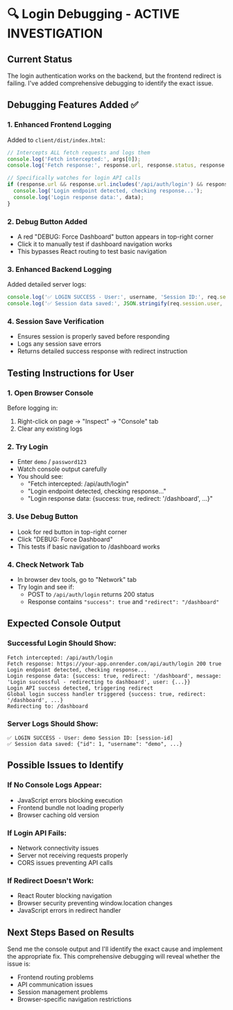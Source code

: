 # 🔍 Login Debugging - ACTIVE INVESTIGATION

## Current Status
The login authentication works on the backend, but the frontend redirect is failing. I've added comprehensive debugging to identify the exact issue.

## Debugging Features Added ✅

### 1. Enhanced Frontend Logging
Added to `client/dist/index.html`:
```javascript
// Intercepts ALL fetch requests and logs them
console.log('Fetch intercepted:', args[0]);
console.log('Fetch response:', response.url, response.status, response.ok);

// Specifically watches for login API calls
if (response.url && response.url.includes('/api/auth/login') && response.ok) {
  console.log('Login endpoint detected, checking response...');
  console.log('Login response data:', data);
}
```

### 2. Debug Button Added
- A red "DEBUG: Force Dashboard" button appears in top-right corner
- Click it to manually test if dashboard navigation works
- This bypasses React routing to test basic navigation

### 3. Enhanced Backend Logging
Added detailed server logs:
```javascript
console.log('✅ LOGIN SUCCESS - User:', username, 'Session ID:', req.session.id);
console.log('✅ Session data saved:', JSON.stringify(req.session.user, null, 2));
```

### 4. Session Save Verification
- Ensures session is properly saved before responding
- Logs any session save errors
- Returns detailed success response with redirect instruction

## Testing Instructions for User

### 1. Open Browser Console
Before logging in:
1. Right-click on page → "Inspect" → "Console" tab
2. Clear any existing logs

### 2. Try Login
- Enter `demo` / `password123`
- Watch console output carefully
- You should see:
  - "Fetch intercepted: /api/auth/login"
  - "Login endpoint detected, checking response..."
  - "Login response data: {success: true, redirect: '/dashboard', ...}"

### 3. Use Debug Button
- Look for red button in top-right corner
- Click "DEBUG: Force Dashboard"
- This tests if basic navigation to /dashboard works

### 4. Check Network Tab
- In browser dev tools, go to "Network" tab
- Try login and see if:
  - POST to `/api/auth/login` returns 200 status
  - Response contains `"success": true` and `"redirect": "/dashboard"`

## Expected Console Output

### Successful Login Should Show:
```
Fetch intercepted: /api/auth/login
Fetch response: https://your-app.onrender.com/api/auth/login 200 true
Login endpoint detected, checking response...
Login response data: {success: true, redirect: '/dashboard', message: 'Login successful - redirecting to dashboard', user: {...}}
Login API success detected, triggering redirect
Global login success handler triggered {success: true, redirect: '/dashboard', ...}
Redirecting to: /dashboard
```

### Server Logs Should Show:
```
✅ LOGIN SUCCESS - User: demo Session ID: [session-id]
✅ Session data saved: {"id": 1, "username": "demo", ...}
```

## Possible Issues to Identify

### If No Console Logs Appear:
- JavaScript errors blocking execution
- Frontend bundle not loading properly
- Browser caching old version

### If Login API Fails:
- Network connectivity issues
- Server not receiving requests properly
- CORS issues preventing API calls

### If Redirect Doesn't Work:
- React Router blocking navigation
- Browser security preventing window.location changes
- JavaScript errors in redirect handler

## Next Steps Based on Results

Send me the console output and I'll identify the exact cause and implement the appropriate fix. This comprehensive debugging will reveal whether the issue is:
- Frontend routing problems
- API communication issues
- Session management problems
- Browser-specific navigation restrictions